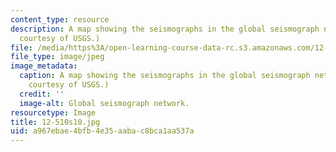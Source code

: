 ```yaml
---
content_type: resource
description: A map showing the seismographs in the global seismograph network. (Image
  courtesy of USGS.)
file: /media/https%3A/open-learning-course-data-rc.s3.amazonaws.com/12-510-introduction-to-seismology-spring-2010/a967ebae4bfb4e35aabac8bca1aa537a_12-510s10.jpg
file_type: image/jpeg
image_metadata:
  caption: A map showing the seismographs in the global seismograph network. (Image
    courtesy of USGS.)
  credit: ''
  image-alt: Global seismograph network.
resourcetype: Image
title: 12-510s10.jpg
uid: a967ebae-4bfb-4e35-aaba-c8bca1aa537a
---
```

